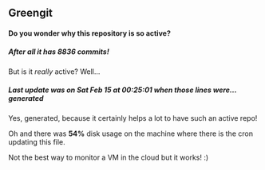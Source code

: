 ## Greengit

#### Do you wonder why this repository is so active?

##### After all it has 8836 commits!

But is it *really* active? Well...

##### Last update was on Sat Feb 15 at 00:25:01 when those lines were... generated

Yes, generated, because it certainly helps a lot to have such an active repo!

Oh and there was **54%** disk usage on the machine
where there is the cron updating this file.

Not the best way to monitor a VM in the cloud but it works! :)
